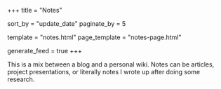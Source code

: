 +++
title = "Notes"

sort_by     = "update_date"
paginate_by = 5

template      = "notes.html"
page_template = "notes-page.html"

generate_feed = true
+++

This is a mix between a blog and a personal wiki. Notes can be articles, project presentations, or literally notes I wrote up after doing some research.
